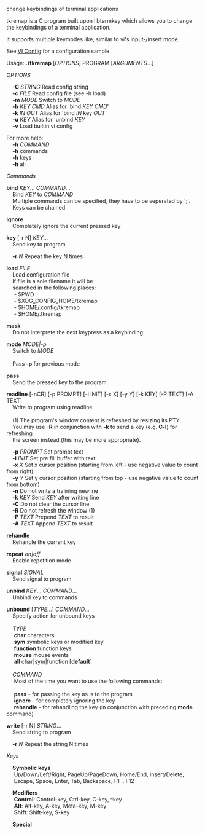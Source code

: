 change keybindings of terminal applications

tkremap is a C program built upon libtermkey which allows you to change the keybindings of a terminal application.

It supports multiple keymodes like, similar to vi's input-/insert mode.

See [VI Config](confs/vi.conf) for a configuration sample.

Usage: **./tkremap** [_OPTIONS_] PROGRAM [_ARGUMENTS_...]  
  
_OPTIONS_  
  
&nbsp;&nbsp;&nbsp;&nbsp;**-C** _STRING_	Read config string  
&nbsp;&nbsp;&nbsp;&nbsp;**-c** _FILE_	Read config file (see -h load)  
&nbsp;&nbsp;&nbsp;&nbsp;**-m** _MODE_	Switch to _MODE_  
&nbsp;&nbsp;&nbsp;&nbsp;**-b** _KEY_ _CMD_	Alias for 'bind _KEY_ _CMD_'  
&nbsp;&nbsp;&nbsp;&nbsp;**-k** _IN_ _OUT_	Alias for 'bind _IN_ key _OUT_'  
&nbsp;&nbsp;&nbsp;&nbsp;**-u** _KEY_		Alias for 'unbind _KEY_  
&nbsp;&nbsp;&nbsp;&nbsp;**-v**		Load builtin vi config  
  
For more help:  
&nbsp;&nbsp;&nbsp;&nbsp;**-h** _COMMAND_  
&nbsp;&nbsp;&nbsp;&nbsp;**-h** commands  
&nbsp;&nbsp;&nbsp;&nbsp;**-h** keys  
&nbsp;&nbsp;&nbsp;&nbsp;**-h** all  
  
_Commands_  
  
**bind** _KEY_... _COMMAND_...  
&nbsp;&nbsp;&nbsp;&nbsp;Bind _KEY_ to _COMMAND_  
&nbsp;&nbsp;&nbsp;&nbsp;Multiple commands can be specified, they have to be seperated by '\;'.  
&nbsp;&nbsp;&nbsp;&nbsp;Keys can be chained  
  
**ignore**  
&nbsp;&nbsp;&nbsp;&nbsp;Completely ignore the current pressed key  
  
**key** [-r N] _KEY_...  
&nbsp;&nbsp;&nbsp;&nbsp;Send key to program  
  
&nbsp;&nbsp;&nbsp;&nbsp;**-r** _N_  Repeat the key N times  
  
**load** _FILE_  
&nbsp;&nbsp;&nbsp;&nbsp;Load configuration file  
&nbsp;&nbsp;&nbsp;&nbsp;If file is a sole filename it will be  
&nbsp;&nbsp;&nbsp;&nbsp;searched in the following places:  
&nbsp;&nbsp;&nbsp;&nbsp; - $PWD  
&nbsp;&nbsp;&nbsp;&nbsp; - $XDG_CONFIG_HOME/tkremap  
&nbsp;&nbsp;&nbsp;&nbsp; - $HOME/.config/tkremap  
&nbsp;&nbsp;&nbsp;&nbsp; - $HOME/.tkremap  
  
**mask**  
&nbsp;&nbsp;&nbsp;&nbsp;Do not interprete the next keypress as a keybinding  
  
**mode** _MODE|-p_  
&nbsp;&nbsp;&nbsp;&nbsp;Switch to _MODE_  
&nbsp;&nbsp;&nbsp;&nbsp;  
&nbsp;&nbsp;&nbsp;&nbsp;Pass **-p** for previous mode  
  
**pass**  
&nbsp;&nbsp;&nbsp;&nbsp;Send the pressed key to the program  
  
**readline** [-nCR] [-p PROMPT] [-i INIT] [-x X] [-y Y] [-k KEY] [-P TEXT] [-A TEXT]  
&nbsp;&nbsp;&nbsp;&nbsp;Write to program using readline  
&nbsp;&nbsp;&nbsp;&nbsp;  
&nbsp;&nbsp;&nbsp;&nbsp;(1) The program's window content is refreshed by resizing its PTY.  
&nbsp;&nbsp;&nbsp;&nbsp;You may use **-R** in conjunction with **-k** to send a key (e.g. **C-l**) for refreshing  
&nbsp;&nbsp;&nbsp;&nbsp;the screen instead (this may be more appropriate).  
  
&nbsp;&nbsp;&nbsp;&nbsp;**-p** _PROMPT_  Set prompt text  
&nbsp;&nbsp;&nbsp;&nbsp;**-i** _INIT_    Set pre fill buffer with text  
&nbsp;&nbsp;&nbsp;&nbsp;**-x** _X_       Set x cursor position (starting from left - use negative value to count from right)  
&nbsp;&nbsp;&nbsp;&nbsp;**-y** _Y_       Set y cursor position (starting from top - use negative value to count from bottom)  
&nbsp;&nbsp;&nbsp;&nbsp;**-n**         Do not write a tralining newline  
&nbsp;&nbsp;&nbsp;&nbsp;**-k** _KEY_     Send _KEY_ after writing line  
&nbsp;&nbsp;&nbsp;&nbsp;**-C**         Do not clear the cursor line  
&nbsp;&nbsp;&nbsp;&nbsp;**-R**         Do not refresh the window (1)  
&nbsp;&nbsp;&nbsp;&nbsp;**-P** _TEXT_    Prepend _TEXT_ to result  
&nbsp;&nbsp;&nbsp;&nbsp;**-A** _TEXT_    Append _TEXT_ to result  
  
**rehandle**  
&nbsp;&nbsp;&nbsp;&nbsp;Rehandle the current key  
  
**repeat** _on|off_  
&nbsp;&nbsp;&nbsp;&nbsp;Enable repetition mode  
  
**signal** _SIGNAL_  
&nbsp;&nbsp;&nbsp;&nbsp;Send signal to program  
  
**unbind** _KEY_... _COMMAND_...  
&nbsp;&nbsp;&nbsp;&nbsp;Unbind key to commands  
  
**unbound** [_TYPE_...] _COMMAND_...  
&nbsp;&nbsp;&nbsp;&nbsp;Specify action for unbound keys  
&nbsp;&nbsp;&nbsp;&nbsp;  
&nbsp;&nbsp;&nbsp;&nbsp;_TYPE_  
&nbsp;&nbsp;&nbsp;&nbsp; **char**     characters  
&nbsp;&nbsp;&nbsp;&nbsp; **sym**      symbolic keys or modified key  
&nbsp;&nbsp;&nbsp;&nbsp; **function** function keys  
&nbsp;&nbsp;&nbsp;&nbsp; **mouse**    mouse events  
&nbsp;&nbsp;&nbsp;&nbsp; **all**      char|sym|function [**default**]  
&nbsp;&nbsp;&nbsp;&nbsp;  
&nbsp;&nbsp;&nbsp;&nbsp;_COMMAND_  
&nbsp;&nbsp;&nbsp;&nbsp; Most of the time you want to use the following commands:  
&nbsp;&nbsp;&nbsp;&nbsp;  
&nbsp;&nbsp;&nbsp;&nbsp; **pass**     - for passing the key as is to the program  
&nbsp;&nbsp;&nbsp;&nbsp; **ignore**   - for completely ignoring the key  
&nbsp;&nbsp;&nbsp;&nbsp; **rehandle** - for rehandling the key (in conjunction with preceding **mode** command)  
  
**write** [-r N] _STRING_...  
&nbsp;&nbsp;&nbsp;&nbsp;Send string to program  
  
&nbsp;&nbsp;&nbsp;&nbsp;**-r** _N_  Repeat the string N times  
  
  
_Keys_  
  
&nbsp;&nbsp;&nbsp;&nbsp;**Symbolic keys**  
&nbsp;&nbsp;&nbsp;&nbsp; Up/Down/Left/Right, PageUp/PageDown, Home/End, Insert/Delete,  
&nbsp;&nbsp;&nbsp;&nbsp; Escape, Space, Enter, Tab, Backspace, F1 .. F12  
  
&nbsp;&nbsp;&nbsp;&nbsp;**Modifiers**  
&nbsp;&nbsp;&nbsp;&nbsp; **Control**: Control-key, Ctrl-key, C-key, ^key  
&nbsp;&nbsp;&nbsp;&nbsp; **Alt**:     Alt-key, A-key, Meta-key, M-key  
&nbsp;&nbsp;&nbsp;&nbsp; **Shift**:   Shift-key, S-key  
  
&nbsp;&nbsp;&nbsp;&nbsp;**Special**  
  
